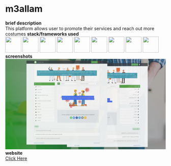 # m3allam
**brief description**<br/>
This platform allows user to promote their services and reach out more costumes
**stack/frameworks used**<br/>
<img src="https://github.com/get-icon/geticon/raw/master/icons/nodejs.svg" width="50" height="50">
<img src="https://github.com/get-icon/geticon/raw/master/icons/express.svg" width="50" height="50">
<img src="https://github.com/get-icon/geticon/raw/master/icons/mongodb.svg" width="50" height="50">
<img src="https://github.com/get-icon/geticon/raw/master/icons/javascript.svg" width="50" height="50">
<img src="https://github.com/get-icon/geticon/raw/master/icons/jquery.svg" width="50" height="50">
<img src="https://github.com/get-icon/geticon/raw/master/icons/html-5.svg" width="50" height="50">
<img src="https://github.com/get-icon/geticon/raw/master/icons/css-3.svg" width="50" height="50">
<img src="https://github.com/get-icon/geticon/raw/master/icons/bootstrap.svg" width="50" height="50">
<img src="https://github.com/get-icon/geticon/raw/master/icons/pug.svg" width="50" height="50">
<br/>**screenshots**<br/>
![portfolio](https://github.com/mallah-elmehdi/m3allam/blob/master/graphics/portfolio.png?raw=true)
<br/>**website**<br/>
[Click Here](https://m3allam-app.herokuapp.com/fr/)
